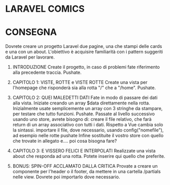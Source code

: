 # LARAVEL COMICS

# CONSEGNA
Dovrete creare un progetto Laravel due pagine, una che stampi delle cards e una con un about.
L'obiettivo è acquisire familiarità con i pattern suggeriti da Laravel per lavorare.

1) INTRODUZIONE
Create il progetto, in caso di problemi fate riferimento alla precedente traccia. Pushate.

2) CAPITOLO 1: VISTE, ROTTE e VISTE ROTTE
Create una vista per l'homepage che risponderà sia alla rotta "/" che a "/home". Pushate.

3) CAPITOLO 2: QUEI MALEDETTI DATI
Fate in modo di passare dei dati alla vista. Iniziate creando un array $data direttamente nella rotta.
Inizialmente usate semplicemente un array con 3 stringhe da stampare, per testare che tutto funzioni. Pushate.
Passate al livello successivo usando uno store, avrete bisogno di:
creare il file relativo, che farà return di un array associativo con tutti i dati. Rispetto a Vue cambia solo la sintassi.
importare il file, dove necessario, usando config("nomefile"), ad esempio nelle rotte
pushate
Infine sostituite il vostro store con quello che trovate in allegato e.... poi cosa bisogna fare?

4) CAPITOLO 3: E VISSERO FELICI E INTERPOLATI
Realizzate una vista about che responda ad una rotta. Potete inserire qui quello che preferite.


5) BONUS: SPIN-OFF ACCLAMATO DALLA CRITICA
Provate a creare un componente per l'header o il footer, da mettere in una cartella /partials nelle view.
Dovrete poi importarlo dove necessario.